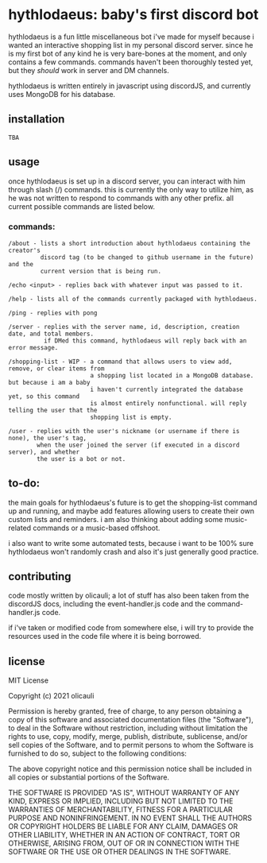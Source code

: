 # hythlodaeus: baby's first discord bot

hythlodaeus is a fun little miscellaneous bot i've made for myself because i wanted an
interactive shopping list in my personal discord server. since he is my first
bot of any kind he is very bare-bones at the moment, and only contains a few 
commands. commands haven't been thoroughly tested yet, but they *should* work
in server and DM channels.

hythlodaeus is written entirely in javascript using discordJS, and currently uses MongoDB 
for his database.

## installation

```
TBA
```

## usage

once hythlodaeus is set up in a discord server, you can interact with 
him through slash (/) commands. this is currently the only way to utilize him,
as he was not written to respond to commands with any other prefix.
all current possible commands are listed below.

### commands: 
```
/about - lists a short introduction about hythlodaeus containing the creator's
         discord tag (to be changed to github username in the future) and the 
         current version that is being run.

/echo <input> - replies back with whatever input was passed to it.

/help - lists all of the commands currently packaged with hythlodaeus.

/ping - replies with pong

/server - replies with the server name, id, description, creation date, and total members.
          if DMed this command, hythlodaeus will reply back with an error message.
          
/shopping-list - WIP - a command that allows users to view add, remove, or clear items from
                       a shopping list located in a MongoDB database. but because i am a baby
                       i haven't currently integrated the database yet, so this command
                       is almost entirely nonfunctional. will reply telling the user that the 
                       shopping list is empty.

/user - replies with the user's nickname (or username if there is none), the user's tag,
        when the user joined the server (if executed in a discord server), and whether
        the user is a bot or not.
```

## to-do:

the main goals for hythlodaeus's future is to get the shopping-list command up and running,
and maybe add features allowing users to create their own custom lists and reminders. i am
also thinking about adding some music-related commands or a music-based offshoot.

i also want to write some automated tests, because i want to be 100% sure hythlodaeus won't 
randomly crash and also it's just generally good practice.

## contributing

code mostly written by olicauli; a lot of stuff has also been taken from the discordJS docs,
including the event-handler.js code and the command-handler.js code.

if i've taken or modified code from somewhere else, i will try to provide the resources used
in the code file where it is being borrowed.

## license

MIT License

Copyright (c) 2021 olicauli

Permission is hereby granted, free of charge, to any person obtaining a copy
of this software and associated documentation files (the "Software"), to deal
in the Software without restriction, including without limitation the rights
to use, copy, modify, merge, publish, distribute, sublicense, and/or sell
copies of the Software, and to permit persons to whom the Software is
furnished to do so, subject to the following conditions:

The above copyright notice and this permission notice shall be included in all
copies or substantial portions of the Software.

THE SOFTWARE IS PROVIDED "AS IS", WITHOUT WARRANTY OF ANY KIND, EXPRESS OR
IMPLIED, INCLUDING BUT NOT LIMITED TO THE WARRANTIES OF MERCHANTABILITY,
FITNESS FOR A PARTICULAR PURPOSE AND NONINFRINGEMENT. IN NO EVENT SHALL THE
AUTHORS OR COPYRIGHT HOLDERS BE LIABLE FOR ANY CLAIM, DAMAGES OR OTHER
LIABILITY, WHETHER IN AN ACTION OF CONTRACT, TORT OR OTHERWISE, ARISING FROM,
OUT OF OR IN CONNECTION WITH THE SOFTWARE OR THE USE OR OTHER DEALINGS IN THE
SOFTWARE.